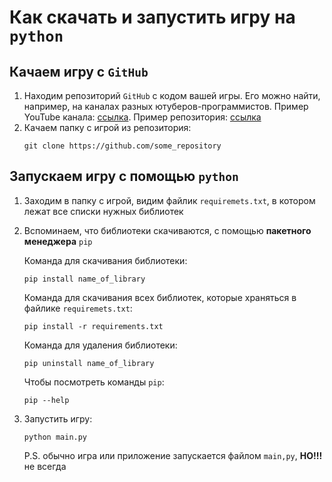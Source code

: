 # Как скачать и запустить игру на `python`

## Качаем игру с `GitHub`

1. Находим репозиторий `GitHub` с кодом вашей игры. Его можно найти, например, на каналах разных ютуберов-программистов. Пример YouTube канала: [ссылка](https://www.youtube.com/watch?v=ECqUrT7IdqQ). Пример репозитория: [ссылка](https://github.com/StanislavPetrovV/DOOM-style-Game)
2. Качаем папку с игрой из репозитория:
	```
	git clone https://github.com/some_repository
	```

## Запускаем игру с помощью `python`

1. Заходим в папку с игрой, видим файлик `requiremets.txt`, в котором лежат все списки нужных библиотек
2. Вспоминаем, что библиотеки скачиваются, с помощью **пакетного менеджера** `pip`

	Команда для скачивания библиотеки:
	```
	pip install name_of_library
	```
	Команда для скачивания всех библиотек, которые храняться в файлике `requiremets.txt`:
	```
	pip install -r requirements.txt
	```
	Команда для удаления библиотеки:
	```
	pip uninstall name_of_library
	```
	Чтобы посмотреть команды `pip`:
	```
	pip --help
	```
3. Запустить игру:
	```
	python main.py
	```
	P.S. обычно игра или приложение запускается файлом `main,py`, **НО!!!** не всегда 

